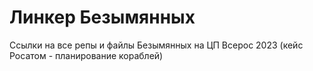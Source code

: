 Линкер Безымянных
===
Ссылки на все репы и файлы Безымянных на ЦП Всерос 2023 (кейс Росатом - планирование кораблей)